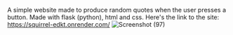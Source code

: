 A simple website made to produce random quotes when the user presses a button.
 Made with flask (python), html and css.
 Here's the link to the site: https://squirrel-edkt.onrender.com/
![Screenshot (97)](https://github.com/user-attachments/assets/2f4697f8-5b69-450b-add1-9633d1459d67)

